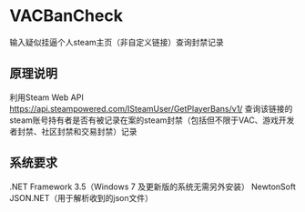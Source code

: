 # VACBanCheck
输入疑似挂逼个人steam主页（非自定义链接）查询封禁记录
## 原理说明
利用Steam Web API https://api.steampowered.com/ISteamUser/GetPlayerBans/v1/ 查询该链接的steam账号持有者是否有被记录在案的steam封禁（包括但不限于VAC、游戏开发者封禁、社区封禁和交易封禁）记录

## 系统要求
.NET Framework 3.5（Windows 7 及更新版的系统无需另外安装）
NewtonSoft JSON.NET（用于解析收到的json文件）
